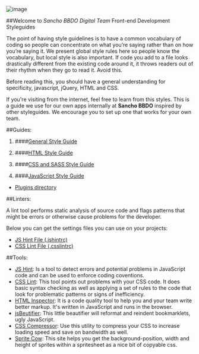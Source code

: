 ![image](https://dl.dropboxusercontent.com/u/2402696/external/logo-sancho.png)

##Welcome to *Sancho BBDO Digital Team* Front-end Development Styleguides

The point of having style guidelines is to have a common vocabulary of coding so people can concentrate on what you’re saying rather than on how you’re saying it. We present global style rules here so people know the vocabulary, but local style is also important. If code you add to a file looks drastically different from the existing code around it, it throws readers out of their rhythm when they go to read it. Avoid this.

Before reading this, you should have a general understanding for specificity, javascript, jQuery, HTML and CSS.

If you're visiting from the internet, feel free to learn from this styles. This is a guide we use for our own apps internally at **Sancho BBDO** inspired by other styleguides. We encourage you to set up one that works for your own team.

##Guides:

1. ####[General Style Guide](general/README.md)

2. ####[HTML Style Guide](html/README.md)

3. ####[CSS and SASS Style Guide](css/readme.md)

4. ####[JavaScript Style Guide](javascript/readme.md)
  - [Plugins directory](javascript/plugins-directory.md)

##Linters:

A lint tool performs static analysis of source code and flags patterns that might be errors or otherwise cause problems for the developer.

Below you can get the settings files you can use on your projects:

- [JS Hint File (.jshintrc)](linters/.jshintrc)
- [CSS Lint File (.csslintrc)](linters/.csslintrc)

##Tools:

- [JS Hint](http://www.jshint.com/): Is a tool to detect errors and potential problems in JavaScript code and can be used to enforce coding coventions.
- [CSS Lint](http://csslint.net/): This tool points out problems with your CSS code. It does basic syntax checking as well as applying a set of rules to the code that look for problematic patterns or signs of inefficiency.
- [HTML Inspector](https://github.com/philipwalton/html-inspector): It is a code quality tool to help you and your team write better markup. It's written in JavaScript and runs in the browser.
- [jsBeutifier](http://jsbeautifier.org/): This little beautifier will reformat and reindent bookmarklets, ugly JavaScript.
- [CSS Compressor](http://www.cssdrive.com/index.php/main/csscompressor/): Use this utility to compress your CSS to increase loading speed and save on bandwidth as well.
- [Sprite Cow](http://www.spritecow.com/): This site helps you get the background-position, width and height of sprites within a spritesheet as a nice bit of copyable css.
